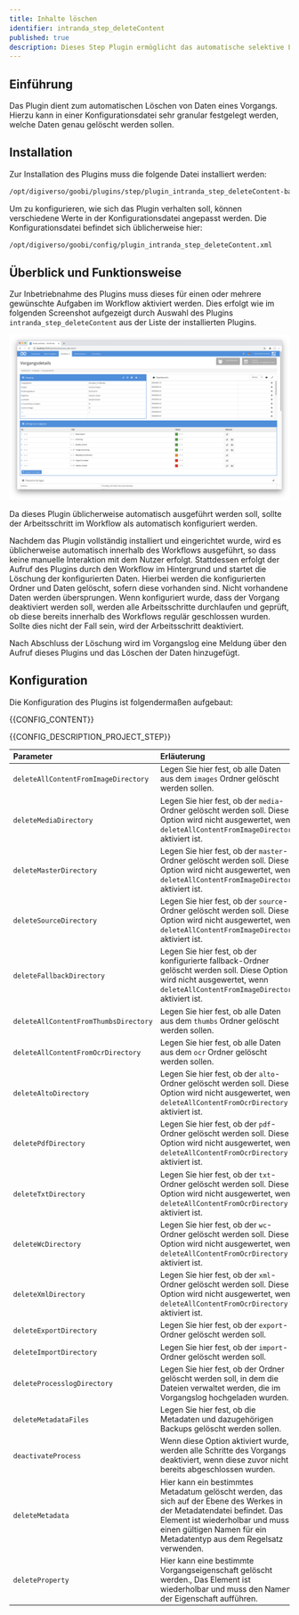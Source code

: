 ```yaml
---
title: Inhalte löschen
identifier: intranda_step_deleteContent
published: true
description: Dieses Step Plugin ermöglicht das automatische selektive Löschen von Inhalten aus einem Vorgang.
---
```

## Einführung
Das Plugin dient zum automatischen Löschen von Daten eines Vorgangs. Hierzu kann in einer Konfigurationsdatei sehr granular festgelegt werden, welche Daten genau gelöscht werden sollen.


## Installation
Zur Installation des Plugins muss die folgende Datei installiert werden:

```bash
/opt/digiverso/goobi/plugins/step/plugin_intranda_step_deleteContent-base.jar
```

Um zu konfigurieren, wie sich das Plugin verhalten soll, können verschiedene Werte in der Konfigurationsdatei angepasst werden. Die Konfigurationsdatei befindet sich üblicherweise hier:

```bash
/opt/digiverso/goobi/config/plugin_intranda_step_deleteContent.xml
```


## Überblick und Funktionsweise
Zur Inbetriebnahme des Plugins muss dieses für einen oder mehrere gewünschte Aufgaben im Workflow aktiviert werden. Dies erfolgt wie im folgenden Screenshot aufgezeigt durch Auswahl des Plugins `intranda_step_deleteContent` aus der Liste der installierten Plugins.

![Zuweisung des Plugins zu einer bestimmten Aufgabe](screen1_de.png)

Da dieses Plugin üblicherweise automatisch ausgeführt werden soll, sollte der Arbeitsschritt im Workflow als automatisch konfiguriert werden.

Nachdem das Plugin vollständig installiert und eingerichtet wurde, wird es üblicherweise automatisch innerhalb des Workflows ausgeführt, so dass keine manuelle Interaktion mit dem Nutzer erfolgt. Stattdessen erfolgt der Aufruf des Plugins durch den Workflow im Hintergrund und startet die Löschung der konfigurierten Daten. Hierbei werden die konfigurierten Ordner und Daten gelöscht, sofern diese vorhanden sind. Nicht vorhandene Daten werden übersprungen. Wenn konfiguriert wurde, dass der Vorgang deaktiviert werden soll, werden alle Arbeitsschritte durchlaufen und geprüft, ob diese bereits innerhalb des Workflows regulär geschlossen wurden. Sollte dies nicht der Fall sein, wird der Arbeitsschritt deaktiviert.

Nach Abschluss der Löschung wird im Vorgangslog eine Meldung über den Aufruf dieses Plugins und das Löschen der Daten hinzugefügt.


## Konfiguration
Die Konfiguration des Plugins ist folgendermaßen aufgebaut:

{{CONFIG_CONTENT}}

{{CONFIG_DESCRIPTION_PROJECT_STEP}}

| Parameter | Erläuterung |
| :--- | :--- |
| `deleteAllContentFromImageDirectory` | Legen Sie hier fest, ob alle Daten aus dem `images` Ordner gelöscht werden sollen. |
| `deleteMediaDirectory` | Legen Sie hier fest, ob der `media`-Ordner gelöscht werden soll. Diese Option wird nicht ausgewertet, wenn `deleteAllContentFromImageDirectory` aktiviert ist. |
| `deleteMasterDirectory` | Legen Sie hier fest, ob der `master`-Ordner gelöscht werden soll. Diese Option wird nicht ausgewertet, wenn `deleteAllContentFromImageDirectory` aktiviert ist. |
| `deleteSourceDirectory` | Legen Sie hier fest, ob der `source`-Ordner gelöscht werden soll. Diese Option wird nicht ausgewertet, wenn `deleteAllContentFromImageDirectory` aktiviert ist. |
| `deleteFallbackDirectory` | Legen Sie hier fest, ob der konfigurierte fallback-Ordner gelöscht werden soll. Diese Option wird nicht ausgewertet, wenn `deleteAllContentFromImageDirectory` aktiviert ist. |
| `deleteAllContentFromThumbsDirectory` | Legen Sie hier fest, ob alle Daten aus dem `thumbs` Ordner gelöscht werden sollen. |
| `deleteAllContentFromOcrDirectory` | Legen Sie hier fest, ob alle Daten aus dem `ocr` Ordner gelöscht werden sollen. |
| `deleteAltoDirectory` | Legen Sie hier fest, ob der `alto`-Ordner gelöscht werden soll. Diese Option wird nicht ausgewertet, wenn `deleteAllContentFromOcrDirectory` aktiviert ist. |
| `deletePdfDirectory` | Legen Sie hier fest, ob der `pdf`-Ordner gelöscht werden soll. Diese Option wird nicht ausgewertet, wenn `deleteAllContentFromOcrDirectory` aktiviert ist. |
| `deleteTxtDirectory` | Legen Sie hier fest, ob der `txt`-Ordner gelöscht werden soll. Diese Option wird nicht ausgewertet, wenn `deleteAllContentFromOcrDirectory` aktiviert ist. |
| `deleteWcDirectory` | Legen Sie hier fest, ob der `wc`-Ordner gelöscht werden soll. Diese Option wird nicht ausgewertet, wenn `deleteAllContentFromOcrDirectory` aktiviert ist. |
| `deleteXmlDirectory` | Legen Sie hier fest, ob der `xml`-Ordner gelöscht werden soll. Diese Option wird nicht ausgewertet, wenn `deleteAllContentFromOcrDirectory` aktiviert ist. |
| `deleteExportDirectory` | Legen Sie hier fest, ob der `export`-Ordner gelöscht werden soll. |
| `deleteImportDirectory` | Legen Sie hier fest, ob der `import`-Ordner gelöscht werden soll. |
| `deleteProcesslogDirectory` | Legen Sie hier fest, ob der Ordner gelöscht werden soll, in dem die Dateien verwaltet werden, die im Vorgangslog hochgeladen wurden. |
| `deleteMetadataFiles` | Legen Sie hier fest, ob die Metadaten und dazugehörigen Backups gelöscht werden sollen. |
| `deactivateProcess` | Wenn diese Option aktiviert wurde, werden alle Schritte des Vorgangs deaktiviert, wenn diese zuvor nicht bereits abgeschlossen wurden. |
| `deleteMetadata` | Hier kann ein bestimmtes Metadatum gelöscht werden, das sich auf der Ebene des Werkes in der Metadatendatei befindet. Das Element ist wiederholbar und muss einen gültigen Namen für ein Metadatentyp aus dem Regelsatz verwenden. |
| `deleteProperty` | Hier kann eine bestimmte Vorgangseigenschaft gelöscht werden., Das Element ist wiederholbar und muss den Namen der Eigenschaft aufführen. |
